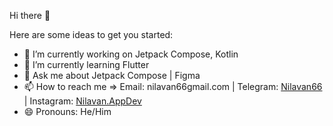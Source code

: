 Hi there 👋

Here are some ideas to get you started:

- 🔭 I’m currently working on Jetpack Compose, Kotlin
- 🌱 I’m currently learning Flutter
- 💬 Ask me about Jetpack Compose | Figma
- 📫 How to reach me => Email: nilavan66gmail.com | Telegram: [Nilavan66](https://t.me/nilavan66) | Instagram: [Nilavan.AppDev](https://www.instagram.com/nilavan.appdev/)
- 😄 Pronouns: He/Him
<!---->
